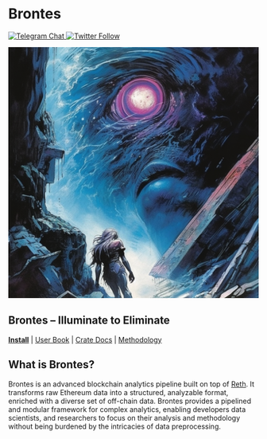 # Brontes

[![Telegram Chat][tg-badge]][tg-url]<a href="https://twitter.com/SorellaLabs">
<img alt="Twitter Follow" src="https://img.shields.io/twitter/follow/SorellaLabs?style=social">
</a>

![](assets/Brontes.png)

## Brontes – Illuminate to Eliminate

**[Install](https://sorellalabs.github.io/brontes/installation/installation.html)**
| [User Book](https://sorellalabs.github.io/brontes/intro.html)
| [Crate Docs](https://sorellalabs.github.io/brontes/docs/brontes/index.html)
| [Methodology](https://sorellalabs.github.io/brontes/mev_inspectors/intro.html)

[tg-badge]: https://img.shields.io/endpoint?url=https%3A%2F%2Ftg.sumanjay.workers.dev%2Fsorella_brontes
[tg-url]: https://t.me/sorella_brontes

## What is Brontes?

Brontes is an advanced blockchain analytics pipeline built on top of [Reth](https://github.com/paradigmxyz/reth/). It transforms raw Ethereum data into a structured, analyzable format, enriched with a diverse set of off-chain data. Brontes provides a pipelined and modular framework for complex analytics, enabling developers data scientists, and researchers to focus on their analysis and methodology without being burdened by the intricacies of data preprocessing.


